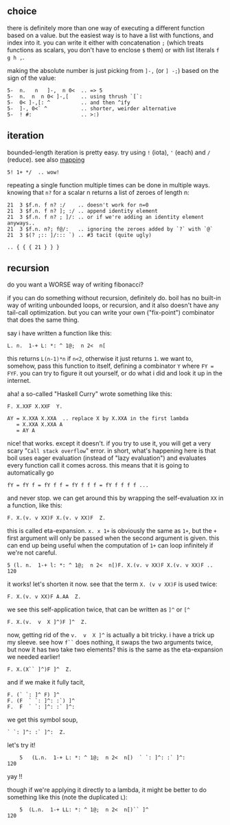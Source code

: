 ## choice
there is definitely more than one way of executing a different function based on a value. but the easiest way is to have a list with functions, and index into it. you can write it either with concatenation `;` (which treats functions as scalars, you don't have to enclose `$` them) or with list literals `f g h ,`.

making the absolute number is just picking from `]-,` (or `] -;`) based on the sign of the value:

```
5-  n.   n   ]-,  n 0<  .. => 5
5-  n.  n  n 0< ]-,[    .. using thrush `[`:
5-  0< ]-,[: ^          .. and then ^ify
5-  ]-, 0<` ^           .. shorter, weirder alternative
5-  ! #:                .. >:)
```

## iteration
bounded-length iteration is pretty easy. try using `!` (iota), `'` (each) and `/` (reduce). see also [mapping](mapping.md)
```
5! 1+ */  .. wow!
```

repeating a single function multiple times can be done in multiple ways. knowing that `n?` for a scalar n returns a list of zeroes of length n:
```
21  3 $f.n. f n? :/    .. doesn't work for n=0
21  3 $f.n. f n? ]; :/ .. append identity element
21  3 $f.n. f n? ; ]/: .. or if we're adding an identity element anyways..
21  3 $f.n. n?; f@/:   .. ignoring the zeroes added by `?` with `@`
21  3 $(? ;:: ]/::: `) .. #3 tacit (quite ugly)

.. { { { 21 } } }
```


## recursion
do you want a WORSE way of writing fibonacci?

if you can do something without recursion, definitely do. boil has no built-in way of writing unbounded loops, or recursion, and it also doesn't have any tail-call optimization. but you can write your own ("fix-point") combinator that does the same thing.

say i have written a function like this:

```
L. n.  1-+ L: *: ^ 1@;  n 2<  n[
```
this returns `L(n-1)*n` if `n<2`, otherwise it just returns `1`. we want to, somehow, pass this function to itself, defining a combinator `Y` where `FY = FYF`. you can try to figure it out yourself, or do what i did and look it up in the internet.

aha! a so-called "Haskell Curry" wrote something like this:
```
F. X.XXF X.XXF  Y.

AY = X.XXA X.XXA  .. replace X by X.XXA in the first lambda
   = X.XXA X.XXA A
   = AY A
```
nice! that works. except it doesn't. if you try to use it, you will get a very scary "`Call stack overflow`" error. in short, what's happening here is that boil uses eager evaluation (instead of "lazy evaluation") and evaluates every function call it comes across. this means that it is going to automatically go
```
fY = fY f = fY f f = fY f f f = fY f f f f ...
```
and never stop. we can get around this by wrapping the self-evaluation `XX` in a function, like this:
```
F. X.(v. v XX)F X.(v. v XX)F  Z.
```
this is called eta-expansion. `x. x 1+` is obviously the same as `1+`, but the `+` first argument will only be passed when the second argument is given. this can end up being useful when the computation of `1+` can loop infinitely if we're not careful.
```
5 (l. n.  1-+ l: *: ^ 1@;  n 2<  n[)F. X.(v. v XX)F X.(v. v XX)F .. 120
```
it works! let's shorten it now. see that the term `X. (v v XX)F` is used twice:
```
F. X.(v. v XX)F A.AA  Z.
```
we see this self-application twice, that can be written as `]^` or `[^`
```
F. X.(v.  v  X ]^)F ]^  Z.
```
now, getting rid of the `v.  v  X ]^` is actually a bit tricky. i have a trick up my sleeve. see how ``` f`` ``` does nothing, it swaps the two arguments twice, but now it has two take two elements? this is the same as the eta-expansion we needed earlier!
```
F. X.(X`` ]^)F ]^  Z.
```
and if we make it fully tacit, 
```
F. (` `: ]^ F) ]^
F. (F  ` `: ]^: :`) ]^
F.  F  ` `: ]^: :` ]^:
```
we get this symbol soup,
```
` `: ]^: :` ]^:  Z.
```
let's try it!
```
    5   (L.n.  1-+ L: *: ^ 1@;  n 2<  n[)  ` `: ]^: :` ]^:
120
```
yay !!

though if we're applying it directly to a lambda, it might be better to do something like this (note the duplicated `L`):

```
    5  (L.n.  1-+ LL: *: ^ 1@;  n 2<  n[)`` ]^
120
```